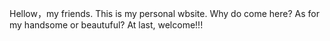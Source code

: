 Hellow，my friends.
This is my personal wbsite.
Why do come here?
As for my handsome or beautuful?
At last, welcome!!!
